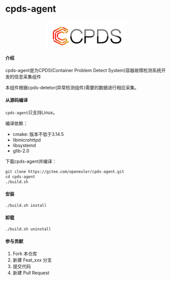 # cpds-agent

<div align=center>
<img src="docs/images/cpds-icon.png" width="250px"/>
</div>

#### 介绍
cpds-agent是为CPDS(Container Problem Detect System)容器故障检测系统开发的信息采集组件

本组件根据cpds-detetor(异常检测组件)需要的数据进行相应采集。

#### 从源码编译
`cpds-agent`只支持Linux。

编译依赖：
* cmake: 版本不低于3.14.5
* libmicrohttpd
* libsystemd
* glib-2.0

下载cpds-agent并编译：
```
git clone https://gitee.com/openeuler/cpds-agent.git
cd cpds-agent
./build.sh
```

#### 安装
```
./build.sh install
```

#### 卸载
```
./build.sh uninstall
```

#### 参与贡献
1.  Fork 本仓库
2.  新建 Feat_xxx 分支
3.  提交代码
4.  新建 Pull Request

